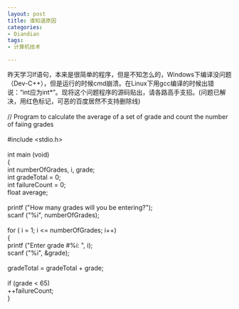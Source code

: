 ```yaml
---
layout: post
title: 谁知道原因
categories:
- Diandian
tags:
- 计算机技术

---
```

昨天学习If语句，本来是很简单的程序，但是不知怎么的，Windows下编译没问题（Dev-C++），但是运行的时候cmd崩溃。在Linux下用gcc编译的时候出错说：“int应为int*”。现将这个问题程序的源码贴出，请各路高手支招。(问题已解决，用红色标记，可恶的百度居然不支持删除线)
<br />
<br />// Program to calculate the average of a set of grade and count the number of faiing grades
<br />
<br />#include &lt;stdio.h&gt;
<br />
<br />int main (void)
<br />{
<br />int numberOfGrades, i, grade;
<br />int gradeTotal = 0;
<br />int failureCount = 0;
<br />float average;
<br />
<br />printf (&quot;How many grades will you be entering?&quot;);
<br />scanf (&quot;%i&quot;, numberOfGrades);
<br />
<br />for ( i = 1; i &lt;= numberOfGrades; i++)
<br />{
<br />printf (&quot;Enter grade #%i: &quot;, i);
<br />scanf (&quot;%i&quot;, &amp;grade);
<br />
<br />gradeTotal = gradeTotal + grade;
<br />
<br />if (grade &lt; 65)
<br />++failureCount;
<br />}
<br />